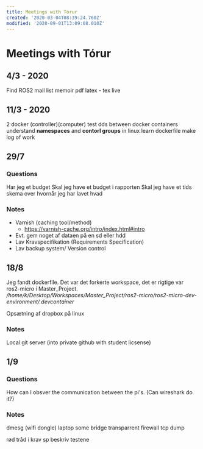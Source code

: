 ```yaml
---
title: Meetings with Tórur
created: '2020-03-04T08:39:24.760Z'
modified: '2020-09-01T13:09:08.010Z'
---
```


# Meetings with Tórur

## 4/3 - 2020
Find ROS2 mail list
memoir
pdf latex - tex live

## 11/3 - 2020
2 docker (controller)(computer)
test dds between docker containers
understand **namespaces** and **contorl groups** in linux
learn dockerfile
make log of work

## 29/7
### Questions
Har jeg et budget
Skal jeg have et budget i rapporten
Skal jeg have et tids skema over hvornår jeg har lavet hvad

### Notes
- Varnish (caching tool/method)
  - https://varnish-cache.org/intro/index.html#intro
- Evt. gem noget af dataen på en sd eller hdd
- Lav Kravspecifikation (Requirements Specification)
- Lav backup system/ Version control

## 18/8

Jeg fandt dockerfile. Det var det forkerte workspace, det er rigtige var ros2-micro i Master_Project. 
*/home/k/Desktop/Workspaces/Master_Project/ros2-micro/ros2-micro-dev-environment/.devcontainer*

Opsætning af dropbox på linux

### Notes
Local git server (into private github with student licsense)

## 1/9
### Questions
How can I obsver the communication between the pi's. (Can wireshark do it?)

### Notes

dmesg (wifi dongle)
laptop some bridge
transparrent firewall
tcp dump

rød tråd i krav sp
beskriv testene
